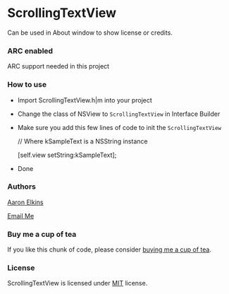 # ScrollingTextView

Can be used in About window to show license or credits.

### ARC enabled

ARC support needed in this project

### How to use

- Import ScrollingTextView.h|m into your project
- Change the class of NSView to `ScrollingTextView` in Interface Builder
- Make sure you add this few lines of code to init the `ScrollingTextView`

    // Where kSampleText is a NSString instance
    
    [self.view setString:kSampleText];

- Done

### Authors

[Aaron Elkins](http://blog.pixelegg.me)

[Email Me](mailto:threcius@yahoo.com)

### Buy me a cup of tea

If you like this chunk of code, please consider [buying me a cup of tea](https://www.pixelegg.me/buy_me_tea).

### License

ScrollingTextView is licensed under [MIT](http://opensource.org/licenses/MIT) license.